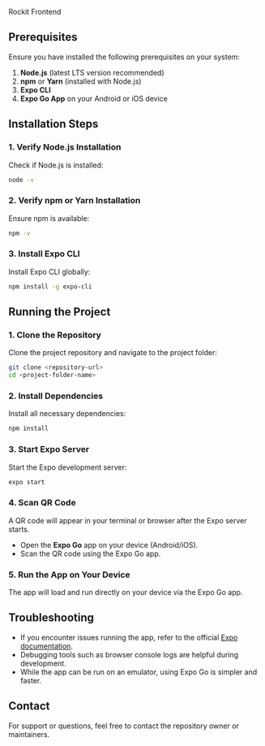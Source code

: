 Rockit Frontend
## Prerequisites
Ensure you have installed the following prerequisites on your system:

1. **Node.js** (latest LTS version recommended)
2. **npm** or **Yarn** (installed with Node.js)
3. **Expo CLI**
4. **Expo Go App** on your Android or iOS device

## Installation Steps

### 1. Verify Node.js Installation
   Check if Node.js is installed:
   ```bash
   node -v
   ```

### 2. Verify npm or Yarn Installation
   Ensure npm is available:
   ```bash
   npm -v
   ```

### 3. Install Expo CLI
   Install Expo CLI globally:
   ```bash
   npm install -g expo-cli
   ```

## Running the Project

### 1. Clone the Repository
   Clone the project repository and navigate to the project folder:
   ```bash
   git clone <repository-url>
   cd <project-folder-name>
   ```

### 2. Install Dependencies
   Install all necessary dependencies:
   ```bash
   npm install
   ```

### 3. Start Expo Server
   Start the Expo development server:
   ```bash
   expo start
   ```

### 4. Scan QR Code
   A QR code will appear in your terminal or browser after the Expo server starts.
   - Open the **Expo Go** app on your device (Android/iOS).
   - Scan the QR code using the Expo Go app.

### 5. Run the App on Your Device
   The app will load and run directly on your device via the Expo Go app.

## Troubleshooting
- If you encounter issues running the app, refer to the official [Expo documentation](https://docs.expo.dev/get-started/installation/).
- Debugging tools such as browser console logs are helpful during development.
- While the app can be run on an emulator, using Expo Go is simpler and faster.

## Contact
For support or questions, feel free to contact the repository owner or maintainers.
